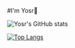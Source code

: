 #I'm Yosr👋

![Yosr's GitHub stats](https://github-readme-stats.vercel.app/api?username=YosrH1&show_icons=true)

[![Top Langs](https://github-readme-stats.vercel.app/api/top-langs/?username=YosrH)](https://github.com/anuraghazra/github-readme-stats&layout=compact)
